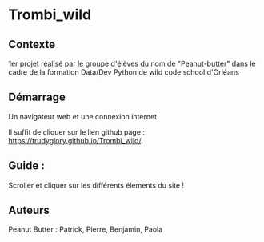 # Trombi_wild


## Contexte
1er projet réalisé par le groupe d'élèves du nom de "Peanut-butter" dans le cadre de la formation Data/Dev Python de wild code school d'Orléans

## Démarrage

Un navigateur web et une connexion internet

Il suffit de cliquer sur le lien github page : https://trudyglory.github.io/Trombi_wild/.

## Guide : 

Scroller et cliquer sur les différents élements du site !

## Auteurs

Peanut Butter : Patrick, Pierre, Benjamin, Paola
 
